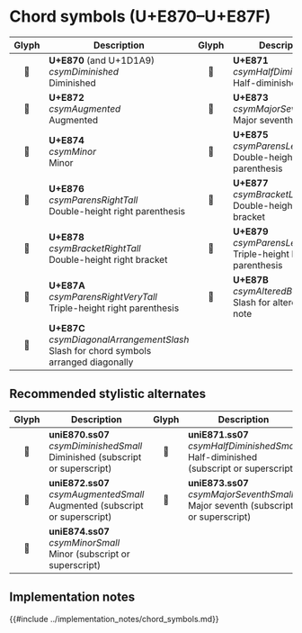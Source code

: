 Chord symbols (U+E870–U+E87F)
=============================

| **Glyph** | **Description** | **Glyph** | **Description**
| :-------: | --------------- | :-------: | ---------------
|<span class="bravura_large">&#xe870;</span> | **U+E870** (and U+1D1A9)<br/>*csymDiminished*<br/>Diminished | <span class="bravura_large">&#xe871;</span> | **U+E871**<br/>*csymHalfDiminished*<br/>Half-diminished
|<span class="bravura_large">&#xe872;</span> | **U+E872**<br/>*csymAugmented*<br/>Augmented | <span class="bravura_large">&#xe873;</span> | **U+E873**<br/>*csymMajorSeventh*<br/>Major seventh
|<span class="bravura_large">&#xe874;</span> | **U+E874**<br/>*csymMinor*<br/>Minor | <span class="bravura_large">&#xe875;</span> | **U+E875**<br/>*csymParensLeftTall*<br/>Double-height left parenthesis
|<span class="bravura_large">&#xe876;</span> | **U+E876**<br/>*csymParensRightTall*<br/>Double-height right parenthesis | <span class="bravura_large">&#xe877;</span> | **U+E877**<br/>*csymBracketLeftTall*<br/>Double-height left bracket
|<span class="bravura_large">&#xe878;</span> | **U+E878**<br/>*csymBracketRightTall*<br/>Double-height right bracket | <span class="bravura_large">&#xe879;</span> | **U+E879**<br/>*csymParensLeftVeryTall*<br/>Triple-height left parenthesis
|<span class="bravura_large">&#xe87a;</span> | **U+E87A**<br/>*csymParensRightVeryTall*<br/>Triple-height right parenthesis | <span class="bravura_large">&#xe87b;</span> | **U+E87B**<br/>*csymAlteredBassSlash*<br/>Slash for altered bass note
|<span class="bravura_large">&#xe87c;</span> | **U+E87C**<br/>*csymDiagonalArrangementSlash*<br/>Slash for chord symbols arranged diagonally | &nbsp; | &nbsp;

Recommended stylistic alternates
--------------------------------
| **Glyph** | **Description** | **Glyph** | **Description**
| :-------: | --------------- | :-------: | ---------------
|<span class="bravura_large">&#xf4d8;</span> | **uniE870.ss07**<br/>*csymDiminishedSmall*<br/>Diminished (subscript or superscript) | <span class="bravura_large">&#xf4d7;</span> | **uniE871.ss07**<br/>*csymHalfDiminishedSmall*<br/>Half-diminished (subscript or superscript)
|<span class="bravura_large">&#xf4d9;</span> | **uniE872.ss07**<br/>*csymAugmentedSmall*<br/>Augmented (subscript or superscript) | <span class="bravura_large">&#xf4da;</span> | **uniE873.ss07**<br/>*csymMajorSeventhSmall*<br/>Major seventh (subscript or superscript)
|<span class="bravura_large">&#xf4db;</span> | **uniE874.ss07**<br/>*csymMinorSmall*<br/>Minor (subscript or superscript) | &nbsp; | &nbsp;

Implementation notes
---------------------

{{#include ../implementation_notes/chord_symbols.md}}